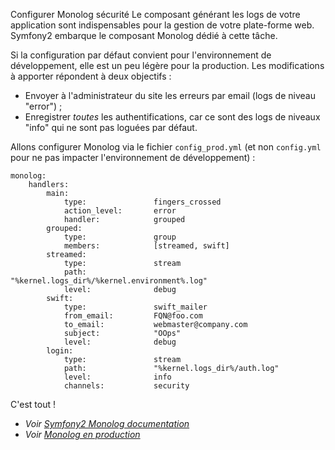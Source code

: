 Configurer Monolog
sécurité
Le composant générant les logs de votre application sont indispensables pour la gestion de votre plate-forme web. Symfony2 embarque le composant Monolog dédié à cette tâche.

Si la configuration par défaut convient pour l'environnement de développement, elle est un peu légère pour la production. Les modifications à apporter répondent à deux objectifs :

* Envoyer à l'administrateur du site les erreurs par email (logs de niveau "error") ;
* Enregistrer _toutes_ les authentifications, car ce sont des logs de niveaux "info" qui ne sont pas loguées par défaut.

Allons configurer Monolog via le fichier `config_prod.yml` (et non `config.yml` pour ne pas impacter l'environnement de développement) :

	monolog:
		handlers:
			main:
				type:               fingers_crossed
				action_level:       error
				handler:            grouped
			grouped:
				type:               group
				members:            [streamed, swift]
			streamed:
				type:               stream
				path:               "%kernel.logs_dir%/%kernel.environment%.log"
				level:              debug
			swift:
				type:               swift_mailer
				from_email:         FQN@foo.com
				to_email:           webmaster@company.com
				subject:            "OOps"
				level:              debug
			login:
				type:               stream
				path:               "%kernel.logs_dir%/auth.log"
				level:              info
				channels:           security

C'est tout !

* _Voir [Symfony2 Monolog documentation](http://symfony.com/fr/doc/master/cookbook/logging/monolog.html)_
* _Voir [Monolog en production](http://www.kitpages.fr/fr/cms/175/monolog-en-production)_
